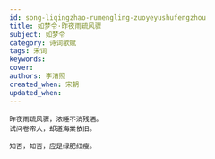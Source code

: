 ```yaml
---
id: song-liqingzhao-rumengling-zuoyeyushufengzhou
title: 如梦令·昨夜雨疏风骤
subject: 如梦令
category: 诗词歌赋
tags: 宋词
keywords: 
cover: 
authors: 李清照
created_when: 宋朝
updated_when: 
---
```


```
昨夜雨疏风骤，浓睡不消残酒。
试问卷帘人，却道海棠依旧。

知否，知否，应是绿肥红瘦。
```
